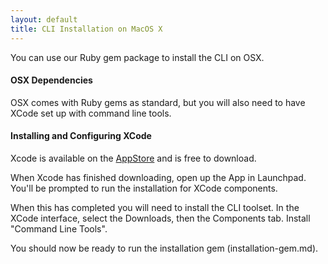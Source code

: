 ```yaml
---
layout: default
title: CLI Installation on MacOS X
---
```


You can use our Ruby gem package to install the CLI on OSX.

#### OSX Dependencies

OSX comes with Ruby gems as standard, but you will also need to have XCode set up with command line tools.

#### Installing and Configuring XCode

Xcode is available on the [AppStore](http://itunes.apple.com/gb/app/xcode/id497799835) and is free to download.

When Xcode has finished downloading, open up the App in Launchpad.  You'll be prompted to run the installation for XCode components.  

When this has completed you will need to install the CLI toolset.  In the XCode interface, select the Downloads, then the Components tab.  Install "Command Line Tools".

You should now be ready to run the installation gem (installation-gem.md).

